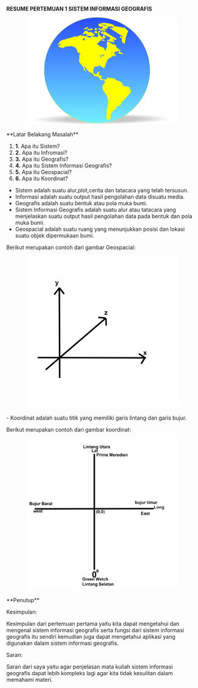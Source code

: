 **RESUME PERTEMUAN 1 SISTEM INFORMASI GEOGRAFIS**

<p align="center">
  <img src="../../img/bumi2.jpg" width="400px">
</p>
**Latar Belakang Masalah**

1. **1.** Apa itu Sistem?
2. **2.** Apa itu Infromasi?
3. **3.** Apa itu Geografis?
4. **4.** Apa itu Sistem Informasi Geografis?
5. **5.** Apa itu Geospacial?
6. **6.** Apa itu Koordinat?

- Sistem adalah suatu alur,plot,cerita dan tatacara yang telah tersusun.
- Informasi adalah suatu output hasil pengolahan data disuatu media.
- Geografis adalah suatu bentuk atau pola muka bumi.
- Sistem Informasi Geografis adalah suatu alur atau tatacara yang menjelaskan suatu output hasil pengolahan data pada bentuk dan pola muka bumi.
- Geospacial adalah suatu ruang yang menunjukkan posisi dan lokasi suatu objek dipermukaan bumi.

Berikut merupakan contoh dari gambar Geospacial:
<p align="center">
  <img src="../../img/resume.jpg" width="400px">
</p>
- Koordinat adalah suatu titik yang memiliki garis lintang dan garis bujur.

Berikut merupakan contoh dari gambar koordinat:
<p align="center">
  <img src="../../img/koordinat.jpg" width="400px">
</p>
**Penutup**

Kesimpulan:

Kesimpulan dari pertemuan pertama yaitu kita dapat mengetahui dan mengenal sistem informasi geografis serta fungsi dari sistem informasi geografis itu sendiri kemudian juga dapat mengetahui aplikasi yang digunakan dalam sistem informasi geografis.

Saran:

Saran dari saya yaitu agar penjelasan mata kuliah sistem informasi geografis dapat lebih kompleks lagi agar kita tidak kesulitan dalam memahami materi.